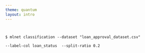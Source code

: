 ```yaml
---
theme: quantum
layout: intro
---
```


<pre><code>

$ mlnet classification --dataset "loan_approval_dataset.csv"

--label-col loan_status <text-typewriter duration="1000" delay="0"> --split-ratio 0.2 </text-typewriter>
    
</code></pre>